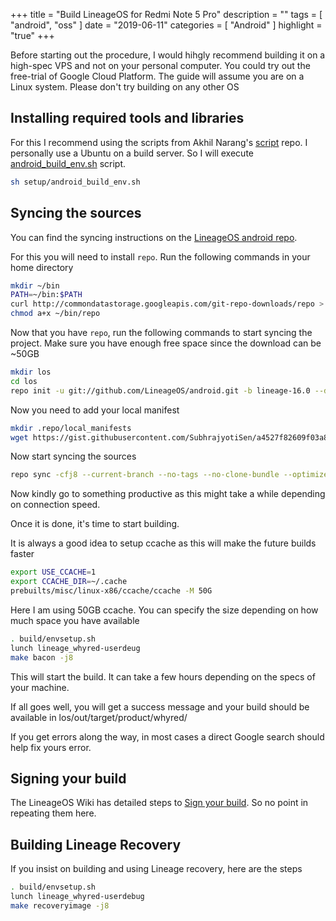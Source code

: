 +++
title = "Build LineageOS for Redmi Note 5 Pro"
description = ""
tags = [
    "android",
    "oss"
]
date = "2019-06-11"
categories = [
    "Android"
]
highlight = "true"
+++


Before starting out the procedure, I would hihgly recommend building it on a high-spec VPS and not on your personal computer. You could try out the free-trial of Google Cloud Platform.
The guide will assume you are on a Linux system. Please don't try building on any other OS

## Installing required tools and libraries
For this I recommend using the scripts from Akhil Narang's [script](https://github.com/akhilnarang/scripts) repo.
I personally use a Ubuntu on a build server. So I will execute [android_build_env.sh](https://github.com/akhilnarang/scripts/blob/master/setup/android_build_env.sh) script.
```bash
sh setup/android_build_env.sh
```

## Syncing the sources
You can find the syncing instructions on the [LineageOS android repo](https://github.com/LineageOS/android).

For this you will need to install `repo`. Run the following commands in your home directory
```bash
mkdir ~/bin
PATH=~/bin:$PATH
curl http://commondatastorage.googleapis.com/git-repo-downloads/repo > ~/bin/repo
chmod a+x ~/bin/repo
```

Now that you have `repo`, run the following commands to start syncing the project. Make sure you have enough free space since the download can be ~50GB

```bash
mkdir los
cd los
repo init -u git://github.com/LineageOS/android.git -b lineage-16.0 --depth=1
```

Now you need to add your local manifest
```bash
mkdir .repo/local_manifests
wget https://gist.githubusercontent.com/SubhrajyotiSen/a4527f82609f03a8bf4e48e6694ac142/raw/25d2a5e58bbe5734d7a0771bc7ff929043fe2b44/whyred_los.xml -P los/.repo/local_manifests/
```

Now start syncing the sources

```bash
repo sync -cfj8 --current-branch --no-tags --no-clone-bundle --optimized-fetch --prune
```

Now kindly go to something productive as this might take a while depending on connection speed. 


Once it is done, it's time to start building.


It is always a good idea to setup ccache as this will make the future builds faster
```bash
export USE_CCACHE=1
export CCACHE_DIR=~/.cache
prebuilts/misc/linux-x86/ccache/ccache -M 50G
```
Here I am using 50GB ccache. You can specify the size depending on how much space you have available

```bash
. build/envsetup.sh
lunch lineage_whyred-userdeug
make bacon -j8
```

This will start the build. It can take a few hours depending on the specs of your machine.

If all goes well, you will get a success message and your build should be available in los/out/target/product/whyred/

If you get errors along the way, in most cases a direct Google search should help fix yours error. 

## Signing your build
The LineageOS Wiki has detailed steps to [Sign your build](https://wiki.lineageos.org/signing_builds.html). So no point in repeating them here.
 
## Building Lineage Recovery
If you insist on building and using Lineage recovery, here are the steps

```bash
. build/envsetup.sh
lunch lineage_whyred-userdebug
make recoveryimage -j8
```

